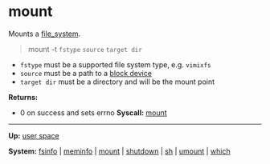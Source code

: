 # mount

Mounts a [file_system](../../kernel/file_system/file_system.md).

> mount -t `fstype` `source` `target dir`

- `fstype` must be a supported file system type, e.g. `vimixfs`
- `source` must be a path to a [block device](../../kernel/devices/devices.md)
- `target dir` must be a directory and will be the mount point

**Returns:**
- 0 on success and sets errno
**Syscall:** [mount](../../kernel/syscalls/mount.md)

---
**Up:** [user space](../userspace.md)

**System:** [fsinfo](fsinfo.md) | [meminfo](meminfo.md) | [mount](mount.md) | [shutdown](shutdown.md) | [sh](sh.md) | [umount](umount.md) | [which](which.md)
